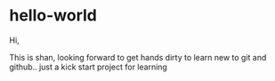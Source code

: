 # hello-world

Hi,
  
  This is shan, looking forward to get hands dirty to learn new to git and github..
just a kick start project for learning
